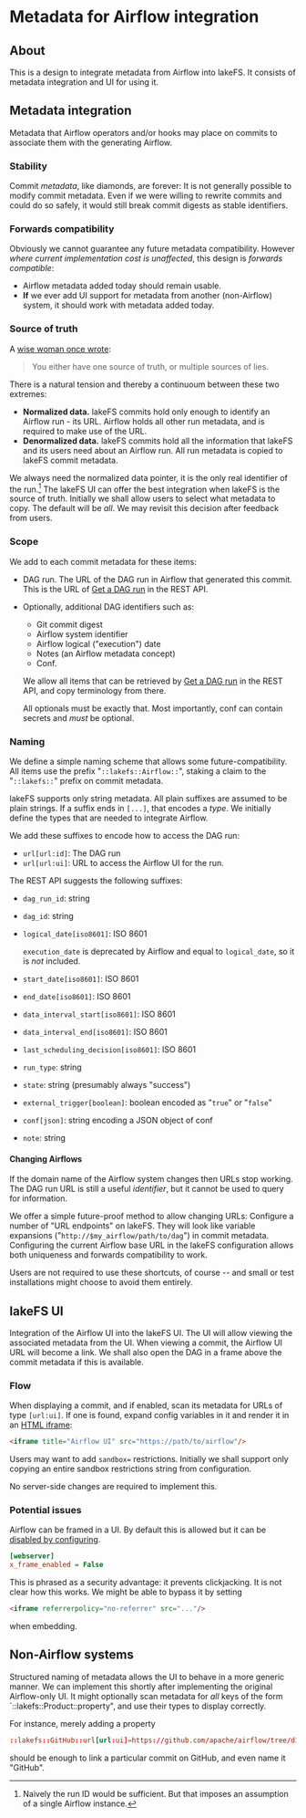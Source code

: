 # Metadata for Airflow integration

## About

This is a design to integrate metadata from Airflow into lakeFS.  It
consists of metadata integration and UI for using it.

## Metadata integration

Metadata that Airflow operators and/or hooks may place on commits to
associate them with the generating Airflow.

### Stability

Commit _metadata_, like diamonds, are forever: It is not generally possible to
modify commit metadata.  Even if we were willing to rewrite commits and
could do so safely, it would still break commit digests as stable
identifiers.

### Forwards compatibility

Obviously we cannot guarantee any future metadata compatibility.  However
_where current implementation cost is unaffected_, this design is _forwards
compatible_:

* Airflow metadata added today should remain usable.
* **If** we ever add UI support for metadata from another (non-Airflow)
  system, it should work with metadata added today.

### Source of truth

A [wise woman once wrote](https://twitter.com/mipsytipsy/status/998084191488126976):

> You either have one source of truth, or multiple sources of lies.

There is a natural tension and thereby a continuoum between these two
extremes:

* **Normalized data.**  lakeFS commits hold only enough to identify an
  Airflow run - its URL.  Airflow holds all other run metadata, and is
  required to make use of the URL.
* **Denormalized data.**  lakeFS commits hold all the information that
  lakeFS and its users need about an Airflow run.  All run metadata is
  copied to lakeFS commit metadata.

We always need the normalized data pointer, it is the only real identifier
of the run.[^1] The lakeFS UI can offer the best integration when lakeFS is
the source of truth.  Initially we shall allow users to select what metadata
to copy.  The default will be _all_.  We may revisit this decision after
feedback from users.

[^1]: Naively the run ID would be sufficient.  But that imposes an
    assumption of a single Airflow instance.

### Scope

We add to each commit metadata for these items:

* DAG run.  The URL of the DAG run in Airflow that generated this commit.
  This is the URL of [Get a DAG run][get-dag-run] in the REST API.
* Optionally, additional DAG identifiers such as:
  * Git commit digest
  * Airflow system identifier
  * Airflow logical ("execution") date
  * Notes (an Airflow metadata concept)
  * Conf.

  We allow all items that can be retrieved by [Get a DAG run][get-dag-run]
  in the REST API, and copy terminology from there.

  All optionals must be exactly that.  Most importantly, conf can contain
  secrets and _must_ be optional.
  
### Naming

We define a simple naming scheme that allows some future-compatibility.  All
items use the prefix "`::lakefs::Airflow::`", staking a claim to the
"`::lakefs::`" prefix on commit metadata.

lakeFS supports only string metadata.  All plain suffixes are assumed to be
plain strings.  If a suffix ends in `[...]`, that encodes a _type_.  We
initially define the types that are needed to integrate Airflow.

We add these suffixes to encode how to access the DAG run:

* `url[url:id]`: The DAG run
* `url[url:ui]`: URL to access the Airflow UI for the run.

The REST API suggests the following suffixes:

* `dag_run_id`: string
* `dag_id`: string
* `logical_date[iso8601]`: ISO 8601

  `execution_date` is deprecated by Airflow and equal to `logical_date`, so
  it is _not_ included.
* `start_date[iso8601]`: ISO 8601
* `end_date[iso8601]`: ISO 8601
* `data_interval_start[iso8601]`: ISO 8601
* `data_interval_end[iso8601]`: ISO 8601
* `last_scheduling_decision[iso8601]`:  ISO 8601
* `run_type`: string
* `state`: string (presumably always "success")
* `external_trigger[boolean]`: boolean encoded as "`true`" or "`false`"
* `conf[json]`: string encoding a JSON object of conf
* `note`: string

#### Changing Airflows

If the domain name of the Airflow system changes then URLs stop working.
The DAG run URL is still a useful _identifier_, but it cannot be used to
query for information.

We offer a simple future-proof method to allow changing URLs: Configure a
number of "URL endpoints" on lakeFS.  They will look like variable
expansions ("`http://$my_airflow/path/to/dag`") in commit metadata.  
Configuring the current Airflow base URL in the lakeFS configuration allows
both uniqueness and forwards compatibility to work.

Users are not required to use these shortcuts, of course -- and small or
test installations might choose to avoid them entirely.

## lakeFS UI

Integration of the Airflow UI into the lakeFS UI.  The UI will allow viewing
the associated metadata from the UI.  When viewing a commit, the Airflow UI
URL will become a link.  We shall also open the DAG in a frame above the
commit metadata if this is available.

### Flow

When displaying a commit, and if enabled, scan its metadata for URLs of type
`[url:ui]`.  If one is found, expand config variables in it and render it in
an [HTML iframe][mdn-iframe]:

```html
<iframe title="Airflow UI" src="https://path/to/airflow"/>
```

Users may want to add `sandbox=` restrictions.  Initially we shall support
only copying an entire sandbox restrictions string from configuration.

No server-side changes are required to implement this.

### Potential issues

Airflow can be framed in a UI.  By default this is allowed but it can be
[disabled by configuring][airflow-framing].

```ini
[webserver]
x_frame_enabled = False
```

This is phrased as a security advantage: it prevents clickjacking.  It is
not clear how this works.  We might be able to bypass it by setting
```html
<iframe referrerpolicy="no-referrer" src="..."/>
```
when embedding.

## Non-Airflow systems

Structured naming of metadata allows the UI to behave in a more generic
manner.  We can implement this shortly after implementing the original
Airflow-only UI.  It might optionally scan metadata for _all_ keys of the
form `::lakefs::Product::property", and use their types to display
correctly.

For instance, merely adding a property
```conf
::lakefs::GitHub::url[url:ui]=https://github.com/apache/airflow/tree/d16e54d16e54
```
should be enough to link a particular commit on GitHub, and even name it "GitHub".

[get-dag-run]:  https://airflow.apache.org/docs/apache-airflow/stable/stable-rest-api-ref.html#operation/get_dag_run
[airflow-framing]:  https://airflow.apache.org/docs/apache-airflow/stable/administration-and-deployment/security/webserver.html#rendering-airflow-ui-in-a-web-frame-from-another-site
[mdn-iframe]:  https://developer.mozilla.org/en-US/docs/Web/HTML/Element/iframe
